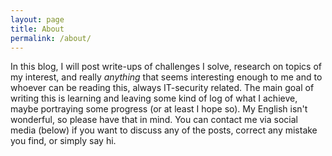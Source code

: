 ```yaml
---
layout: page
title: About
permalink: /about/
---
```


In this blog, I will post write-ups of challenges I solve, research on topics of my interest, and really *anything* that seems interesting enough to me and to whoever can be reading this, always IT-security related. The main goal of writing this is learning and leaving some kind of log of what I achieve, maybe portraying some progress (or at least I hope so). My English isn't wonderful, so please have that in mind. You can contact me via social media (below) if you want to discuss any of the posts, correct any mistake you find, or simply say hi.
